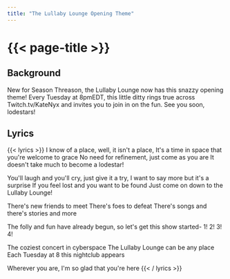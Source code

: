 ```yaml
---
title: "The Lullaby Lounge Opening Theme"
---
```

# {{< page-title >}}

## Background
New for Season Threason, the Lullaby Lounge now has this snazzy opening theme! Every Tuesday at 8pmEDT, this little ditty rings true across Twitch.tv/KateNyx and invites you to join in on the fun. See you soon, lodestars!

## Lyrics
{{< lyrics >}}
I know of a place, well, it isn't a place,
It's a time in space that you're welcome to grace
No need for refinement, just come as you are
It doesn't take much to become a lodestar!

You'll laugh and you'll cry, just give it a try,
I want to say more but it's a surprise
If you feel lost and you want to be found
Just come on down to the Lullaby Lounge!

There's new friends to meet
There's foes to defeat
There's songs and there's stories and more

The folly and fun have already begun,
so let's get this show started- 1! 2! 3! 4!

The coziest concert in cyberspace
The Lullaby Lounge can be any place
Each Tuesday at 8 this nightclub appears

Wherever you are, I'm so glad that you're here
{{< / lyrics >}}
